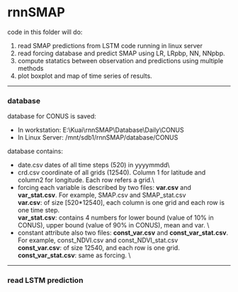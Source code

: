 # rnnSMAP

code in this folder will do:

1. read SMAP predictions from LSTM code running in linux server
2. read forcing database and predict SMAP using LR, LRpbp, NN, NNpbp.
3. compute statatics between observation and predictions using multiple methods
4. plot boxplot and map of time series of results. 

---
### database 

database for CONUS is saved:
- In workstation: 
E:\Kuai\rnnSMAP\Database\Daily\CONUS
- In Linux Server:
/mnt/sdb1/rnnSMAP/database/CONUS

database contains:
- date.csv
dates of all time steps (520) in yyyymmdd\
- crd.csv
coordinate of all grids (12540). Column 1 for latitude and column2 for longitude. Each row refers a grid.\
- forcing 
each variable is described by two files: **var.csv** and **var_stat.csv**. For example, SMAP.csv and SMAP_stat.csv\
**var.csv**: of size [520*12540], each column is one grid and each row is one time step. \
**var_stat.csv**: contains 4 numbers for lower bound (value of 10% in CONUS), upper bound (value of 90% in CONUS), mean and var. \
- constant attribute 
also two files: **const_var.csv** and **const_var_stat.csv**. For example, const_NDVI.csv and const_NDVI_stat.csv\
**const_var.csv**: of size 12540, and each row is one grid. \
**const_var_stat.csv**: same as forcing. \
---

### read LSTM prediction
